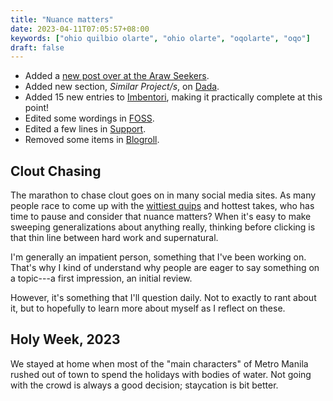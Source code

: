 ```yaml
---
title: "Nuance matters"
date: 2023-04-11T07:05:57+08:00
keywords: ["ohio quilbio olarte", "ohio olarte", "oqolarte", "oqo"]
draft: false
---
```

- Added a [new post over at the Araw Seekers](https://seekers.araw.xyz/eulogy/).
- Added new section, *Similar Project/s*, on [Dada](/dada).
- Added 15 new entries to [Imbentori](/imbentori), making it practically
  complete at this point!
- Edited some wordings in [FOSS](/foss).
- Edited a few lines in [Support](/support).
- Removed some items in [Blogroll](/blogroll).

## Clout Chasing

The marathon to chase clout goes on in many social media sites.
As many people race to come up with the [wittiest quips](/99)
and hottest takes,
who has time to pause and consider that nuance matters?
When it's easy to make sweeping generalizations about anything really,
thinking before clicking is that thin line between hard work and supernatural.

I'm generally an impatient person,
something that I've been working on.
That's why I kind of understand why people are eager
to say something on a topic---a first impression,
an initial review.

However, it's something that I'll question daily.
Not to exactly to rant about it,
but to hopefully to learn more about myself as I reflect on these.

## Holy Week, 2023

We stayed at home when most of the "main characters" of Metro Manila
rushed out of town to spend the holidays with bodies of water.
Not going with the crowd is always a good decision;
staycation is bit better.
